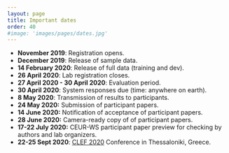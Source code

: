 ```yaml
---
layout: page
title: Important dates
order: 40
#image: 'images/pages/dates.jpg'
---
```


- **November 2019**: Registration opens.
- **December 2019**: Release of sample data.
- **14 February 2020**: Release of full data (training and dev).
- **26 April 2020**: Lab registration closes.
- **27 April 2020 - 30 April  2020**: Evaluation period.
- **30 April 2020**: System responses due (time: anywhere on earth).
- **8 May 2020**: Transmission of results to participants.
- **24 May 2020:**  Submission of participant papers.
- **14 June 2020:** Notification of acceptance of participant papers.
- **28 June 2020:** Camera-ready copy of of participant papers.
- **17-22 July 2020:** CEUR-WS participant paper preview for checking by authors and lab organizers.
- **22-25 Sept 2020**: [CLEF 2020](https://clef2020.clef-initiative.eu/) Conference in Thessaloniki, Greece.

